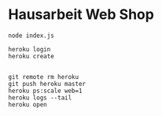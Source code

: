 # Hausarbeit Web Shop
	node index.js

	heroku login
	heroku create


	git remote rm heroku
	git push heroku master
	heroku ps:scale web=1
	heroku logs --tail
	heroku open